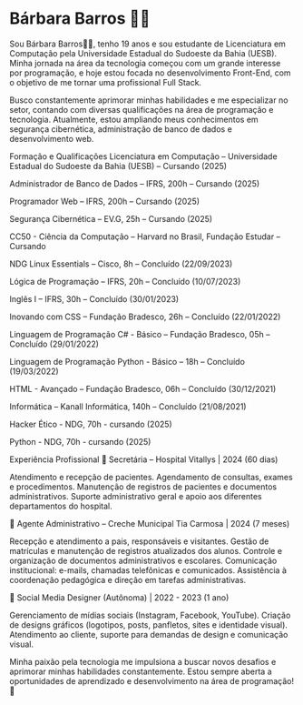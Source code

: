# Bárbara Barros 👩‍💻
Sou Bárbara Barros🙋‍♀️, tenho 19 anos e sou estudante de Licenciatura em Computação pela Universidade Estadual do Sudoeste da Bahia (UESB). Minha jornada na área da tecnologia começou com um grande interesse por programação, e hoje estou focada no desenvolvimento Front-End, com o objetivo de me tornar uma profissional Full Stack.

Busco constantemente aprimorar minhas habilidades e me especializar no setor, contando com diversas qualificações na área de programação e tecnologia. Atualmente, estou ampliando meus conhecimentos em segurança cibernética, administração de banco de dados e desenvolvimento web.

Formação e Qualificações
Licenciatura em Computação – Universidade Estadual do Sudoeste da Bahia (UESB) – Cursando (2025)

Administrador de Banco de Dados – IFRS, 200h – Cursando (2025)

Programador Web – IFRS, 200h – Cursando (2025)

Segurança Cibernética – EV.G, 25h – Cursando (2025)

CC50 - Ciência da Computação – Harvard no Brasil, Fundação Estudar – Cursando

NDG Linux Essentials – Cisco, 8h – Concluído (22/09/2023)

Lógica de Programação – IFRS, 20h – Concluído (10/07/2023)

Inglês I – IFRS, 30h – Concluído (30/01/2023)

Inovando com CSS – Fundação Bradesco, 26h – Concluído (22/01/2022)

Linguagem de Programação C# - Básico – Fundação Bradesco, 05h – Concluído (29/01/2022)

Linguagem de Programação Python - Básico – 18h – Concluído (19/03/2022)

HTML - Avançado – Fundação Bradesco, 06h – Concluído (30/12/2021)

Informática – Kanall Informática, 140h – Concluído (21/08/2021)

Hacker Ético - NDG, 70h - cursando (2025)

Python - NDG, 70h - cursando (2025)

Experiência Profissional
🔹 Secretária – Hospital Vitallys | 2024 (60 dias)

Atendimento e recepção de pacientes.
Agendamento de consultas, exames e procedimentos.
Manutenção de registros de pacientes e documentos administrativos.
Suporte administrativo geral e apoio aos diferentes departamentos do hospital.

🔹 Agente Administrativo – Creche Municipal Tia Carmosa | 2024 (7 meses)

Recepção e atendimento a pais, responsáveis e visitantes.
Gestão de matrículas e manutenção de registros atualizados dos alunos.
Controle e organização de documentos administrativos e escolares.
Comunicação institucional: e-mails, chamadas telefônicas e comunicados.
Assistência à coordenação pedagógica e direção em tarefas administrativas.

🔹 Social Media Designer (Autônoma) | 2022 - 2023 (1 ano)

Gerenciamento de mídias sociais (Instagram, Facebook, YouTube).
Criação de designs gráficos (logotipos, posts, panfletos, sites e identidade visual).
Atendimento ao cliente, suporte para demandas de design e comunicação visual.

Minha paixão pela tecnologia me impulsiona a buscar novos desafios e aprimorar minhas habilidades constantemente. Estou sempre aberta a oportunidades de aprendizado e desenvolvimento na área de programação! 🚀










